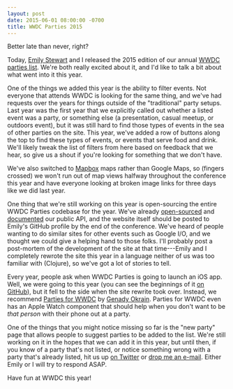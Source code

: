 ```yaml
---
layout: post
date: 2015-06-01 08:00:00 -0700
title: WWDC Parties 2015
---
```


Better late than never, right?

Today, [Emily Stewart](https://twitter.com/emilypstewart) and I released the 2015 edition of our annual [WWDC parties list](https://2015.wwdcparties.com). We're both really excited about it, and I'd like to talk a bit about what went into it this year.

One of the things we added this year is the ability to filter events. Not everyone that attends WWDC is looking for the same thing, and we've had requests over the years for things outside of the "traditional" party setups. Last year was the first year that we explicitly called out whether a listed event was a party, or something else (a presentation, casual meetup, or outdoors event), but it was still hard to find those types of events in the sea of other parties on the site. This year, we've added a row of buttons along the top to find these types of events, or events that serve food and drink. We'll likely tweak the list of filters from here based on feedback that we hear, so give us a shout if you're looking for something that we don't have.

We've also switched to [Mapbox](https://www.mapbox.com/) maps rather than Google Maps, so (fingers crossed) we won't run out of map views halfway throughout the conference this year and have everyone looking at broken image links for three days like we did last year.

One thing that we're still working on this year is open-sourcing the entire WWDC Parties codebase for the year. We've already [open-sourced](https://github.com/Arclite/wwdcparties-api) and [documented](https://wwdcparties.readme.io) our public API, and the website itself should be posted to Emily's GitHub profile by the end of the conference. We've heard of people wanting to do similar sites for other events such as Google I/O, and we thought we could give a helping hand to those folks. I'll probably post a post-mortem of the development of the site at that time---Emily and I completely rewrote the site this year in a language neither of us was too familiar with (Clojure), so we've got a lot of stories to tell.

Every year, people ask when WWDC Parties is going to launch an iOS app. Well, we were going to this year (you can see the beginnings of it [on GitHub](https://github.com/Arclite/wwdcparties-ios)), but it fell to the side when the site rewrite took over. Instead, we recommend [Parties for WWDC](https://itunes.apple.com/app/parties-for-wwdc/id879924066) by [Genady Okrain](https://twitter.com/genadyo). Parties for WWDC even has an Apple Watch component that should help when you don't want to be _that person_ with their phone out at a party.

One of the things that you might notice missing so far is the "new party" page that allows people to suggest parties to be added to the list. We're still working on it in the hopes that we can add it in this year, but until then, if you know of a party that's not listed, or notice something wrong with a party that's already listed, hit us up [on Twitter](https://twitter.com/wwdcparties) or [drop me an e-mail](mailto:geoff@pado.name). Either Emily or I will try to respond ASAP.

Have fun at WWDC this year!

